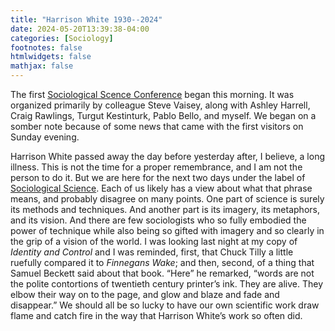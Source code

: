 ```yaml
---
title: "Harrison White 1930--2024"
date: 2024-05-20T13:39:38-04:00
categories: [Sociology]
footnotes: false
htmlwidgets: false
mathjax: false
---
```


The first [Sociological Scence Conference](https://socsciconf.org) began this
morning. It was organized primarily by colleague Steve Vaisey, along with Ashley
Harrell, Craig Rawlings, Turgut Kestinturk, Pablo Bello, and myself. We began on a
somber note because of some news that came with the first visitors on Sunday
evening.

Harrison White passed away the day before yesterday after, I believe, a long
illness. This is not the time for a proper remembrance, and I am not the person
to do it. But we are here for the next two days under the label of [Sociological
Science](https://sociologicalscience.com). Each of us likely has a view about
what that phrase means, and probably disagree on many points. One part of
science is surely its methods and techniques. And another part is its imagery,
its metaphors, and its vision. And there are few sociologists who so fully
embodied the power of technique while also being so gifted with imagery and so
clearly in the grip of a vision of the world. I was looking last night at my
copy of _Identity and Control_ and I was reminded, first, that Chuck Tilly a
little ruefully compared it to _Finnegans Wake_; and then, second, of a thing that
Samuel Beckett said about that book. “Here” he remarked, “words are not the
polite contortions of twentieth century printer’s ink. They are alive. They
elbow their way on to the page, and glow and blaze and fade and disappear.” We
should all be so lucky to have our own scientific work draw flame and catch
fire in the way that Harrison White’s work so often did.
